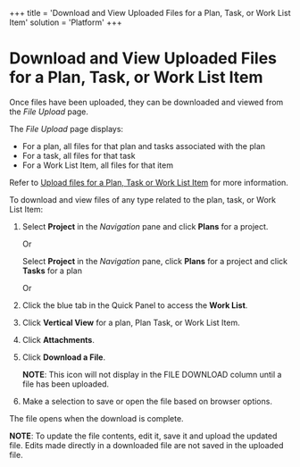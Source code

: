 +++
title = 'Download and View Uploaded Files for a Plan, Task, or Work List Item'
solution = 'Platform'
+++

# Download and View Uploaded Files for a Plan, Task, or Work List Item

Once files have been uploaded, they can be downloaded and viewed from
the *File Upload* page.

The *File Upload* page displays:

  - For a plan, all files for that plan and tasks associated with the
    plan
  - For a task, all files for that task
  - For a Work List Item, all files for that item

Refer to [Upload files for a Plan, Task or Work List
Item](UpldFilesfoProjTaskWrkListItem) for more information.

To download and view files of any type related to the plan, task, or
Work List Item:

1.  Select **Project** in the *Navigation* pane and click **Plans** for
    a project.
    
    Or
    
    Select **Project** in the *Navigation* pane, click **Plans** for a
    project and click **Tasks** for a plan
    
    Or

2.  Click the blue tab in the Quick Panel to access the **Work List**.

3.  Click **Vertical View** for a plan, Plan Task, or Work List Item.

4.  Click <span style="font-weight: bold;">Attachments</span>.

5.  Click <span style="font-weight: bold;">Download a File</span>.
    
    **NOTE**: This icon will not display in the FILE DOWNLOAD column
    until a file has been uploaded.

6.  Make a selection to save or open the file based on browser options.

The file opens when the download is complete.

**NOTE**: To update the file contents, edit it, save it and upload the
updated file. Edits made directly in a downloaded file are not saved in
the uploaded file.
